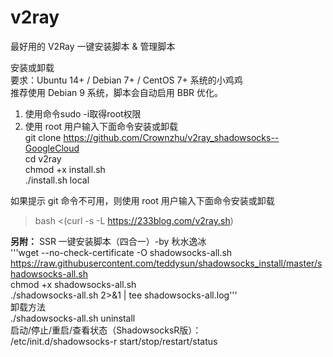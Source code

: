 # v2ray
最好用的 V2Ray 一键安装脚本 &amp; 管理脚本  

安装或卸载  
要求：Ubuntu 14+ / Debian 7+ / CentOS 7+ 系统的小鸡鸡  
推荐使用 Debian 9 系统，脚本会自动启用 BBR 优化。  
1. 使用命令sudo -i取得root权限  
2. 使用 root 用户输入下面命令安装或卸载  
    git clone https://github.com/Crownzhu/v2ray_shadowsocks--GoogleCloud  
    cd v2ray  
    chmod +x install.sh  
    ./install.sh local  

如果提示 git 命令不可用，则使用 root 用户输入下面命令安装或卸载  
>bash <(curl -s -L https://233blog.com/v2ray.sh)  
  
  
  
  
**另附：**
SSR 一键安装脚本（四合一）-by 秋水逸冰  
'''wget --no-check-certificate -O shadowsocks-all.sh https://raw.githubusercontent.com/teddysun/shadowsocks_install/master/shadowsocks-all.sh  
chmod +x shadowsocks-all.sh  
./shadowsocks-all.sh 2>&1 | tee shadowsocks-all.log'''  
卸载方法  
./shadowsocks-all.sh uninstall  
启动/停止/重启/查看状态（ShadowsocksR版）：  
/etc/init.d/shadowsocks-r start/stop/restart/status  
